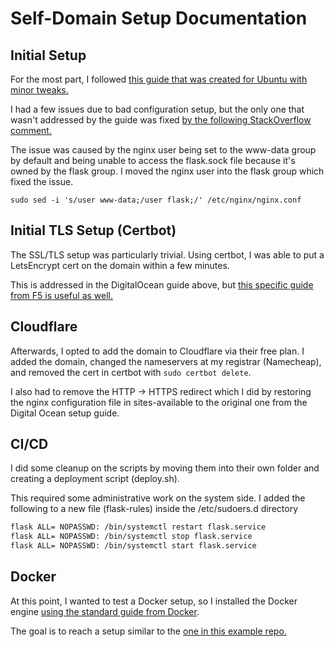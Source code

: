 # Self-Domain Setup Documentation

## Initial Setup
For the most part, I followed [this guide that was created for Ubuntu with minor tweaks.](https://www.digitalocean.com/community/tutorials/how-to-serve-flask-applications-with-gunicorn-and-nginx-on-ubuntu-22-04)

I had a few issues due to bad configuration setup, but the only one that wasn't addressed by the guide was fixed [by the following StackOverflow comment.](https://stackoverflow.com/a/69992384)

The issue was caused by the nginx user being set to the www-data group by default and being unable to access the flask.sock file because it's owned by the flask group. I moved the nginx user into the flask group which fixed the issue.

`sudo sed -i 's/user www-data;/user flask;/' /etc/nginx/nginx.conf`

## Initial TLS Setup (Certbot)
The SSL/TLS setup was particularly trivial. Using certbot, I was able to put a LetsEncrypt cert on the domain within a few minutes.

This is addressed in the DigitalOcean guide above, but [this specific guide from F5 is useful as well.](https://www.f5.com/company/blog/nginx/using-free-ssltls-certificates-from-lets-encrypt-with-nginx)

## Cloudflare
Afterwards, I opted to add the domain to Cloudflare via their free plan. I added the domain, changed the nameservers at my registrar (Namecheap), and removed the cert in certbot with `sudo certbot delete`. 

I also had to remove the HTTP -> HTTPS redirect which I did by restoring the nginx configuration file in sites-available to the original one from the Digital Ocean setup guide.

## CI/CD 
I did some cleanup on the scripts by moving them into their own folder and creating a deployment script (deploy.sh).

This required some administrative work on the system side. I added the following to a new file (flask-rules) inside the /etc/sudoers.d directory
```bash
flask ALL= NOPASSWD: /bin/systemctl restart flask.service
flask ALL= NOPASSWD: /bin/systemctl stop flask.service
flask ALL= NOPASSWD: /bin/systemctl start flask.service
```

## Docker

At this point, I wanted to test a Docker setup, so I installed the Docker engine [using the standard guide from Docker](https://docs.docker.com/engine/install/debian/). 

The goal is to reach a setup similar to the [one in this example repo.](https://github.com/docker/awesome-compose/tree/master/nginx-wsgi-flask)
